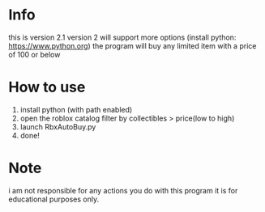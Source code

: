 # Info
this is version 2.1
version 2 will support more options
(install python: https://www.python.org)
the program will buy any limited item with a price of 100 or below
 
# How to use

1. install python (with path enabled)
2. open the roblox catalog filter by collectibles > price(low to high)
3. launch RbxAutoBuy.py
4. done!

# Note

i am not responsible for any actions you do with this program it is for educational purposes only.
